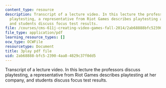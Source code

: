 ```yaml
---
content_type: resource
description: Transcript of a lecture video. In this lecture the professors discuss
  playtesting, a representative from Riot Games describes playtesting at her company,
  and students discuss focus test results.
file: /courses/cms-611j-creating-video-games-fall-2014/2ab68888bfc523904aa84829c37f0dd5_xQANWfUYeNg.pdf
file_type: application/pdf
learning_resource_types: []
ocw_type: OCWFile
resourcetype: Document
title: 3play pdf file
uid: 2ab68888-bfc5-2390-4aa8-4829c37f0dd5
---
```

Transcript of a lecture video. In this lecture the professors discuss playtesting, a representative from Riot Games describes playtesting at her company, and students discuss focus test results.